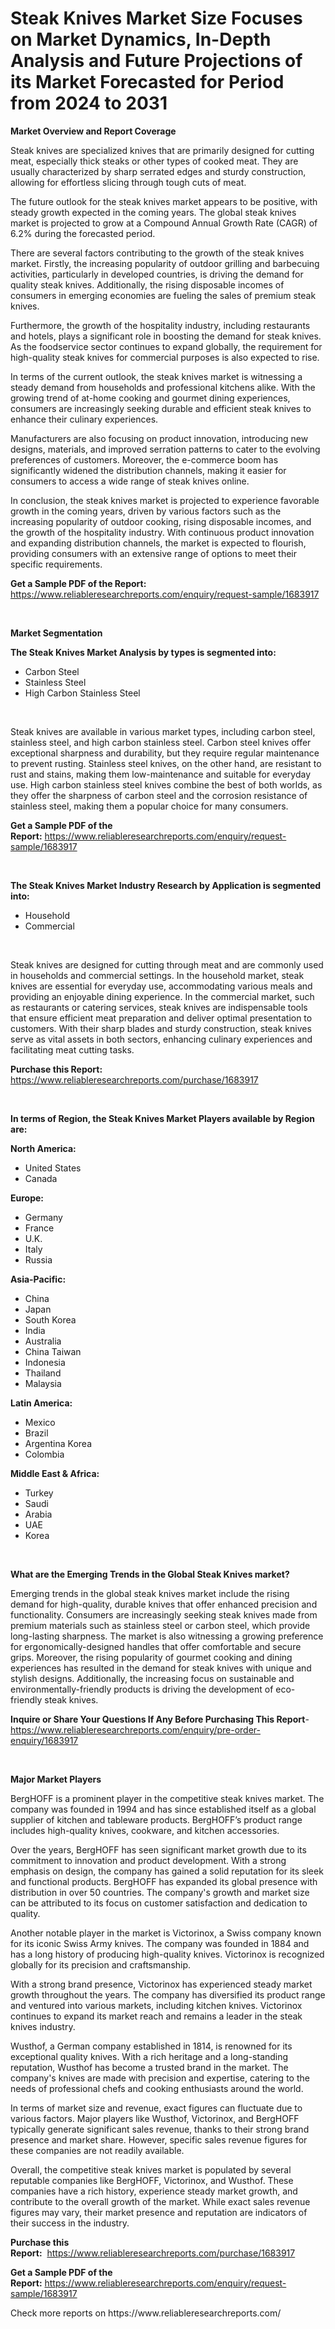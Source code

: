 <p><h1>Steak Knives Market Size Focuses on Market Dynamics, In-Depth Analysis and Future Projections of its Market Forecasted for Period from 2024 to 2031</h1></p><p><strong>Market Overview and Report Coverage</strong></p>
<p><p>Steak knives are specialized knives that are primarily designed for cutting meat, especially thick steaks or other types of cooked meat. They are usually characterized by sharp serrated edges and sturdy construction, allowing for effortless slicing through tough cuts of meat. </p><p>The future outlook for the steak knives market appears to be positive, with steady growth expected in the coming years. The global steak knives market is projected to grow at a Compound Annual Growth Rate (CAGR) of 6.2% during the forecasted period. </p><p>There are several factors contributing to the growth of the steak knives market. Firstly, the increasing popularity of outdoor grilling and barbecuing activities, particularly in developed countries, is driving the demand for quality steak knives. Additionally, the rising disposable incomes of consumers in emerging economies are fueling the sales of premium steak knives. </p><p>Furthermore, the growth of the hospitality industry, including restaurants and hotels, plays a significant role in boosting the demand for steak knives. As the foodservice sector continues to expand globally, the requirement for high-quality steak knives for commercial purposes is also expected to rise.</p><p>In terms of the current outlook, the steak knives market is witnessing a steady demand from households and professional kitchens alike. With the growing trend of at-home cooking and gourmet dining experiences, consumers are increasingly seeking durable and efficient steak knives to enhance their culinary experiences. </p><p>Manufacturers are also focusing on product innovation, introducing new designs, materials, and improved serration patterns to cater to the evolving preferences of customers. Moreover, the e-commerce boom has significantly widened the distribution channels, making it easier for consumers to access a wide range of steak knives online.</p><p>In conclusion, the steak knives market is projected to experience favorable growth in the coming years, driven by various factors such as the increasing popularity of outdoor cooking, rising disposable incomes, and the growth of the hospitality industry. With continuous product innovation and expanding distribution channels, the market is expected to flourish, providing consumers with an extensive range of options to meet their specific requirements.</p></p>
<p><strong>Get a Sample PDF of the Report:</strong> <a href="https://www.reliableresearchreports.com/enquiry/request-sample/1683917">https://www.reliableresearchreports.com/enquiry/request-sample/1683917</a></p>
<p>&nbsp;</p>
<p><strong>Market Segmentation</strong></p>
<p><strong>The Steak Knives Market Analysis by types is segmented into:</strong></p>
<p><ul><li>Carbon Steel</li><li>Stainless Steel</li><li>High Carbon Stainless Steel</li></ul></p>
<p>&nbsp;</p>
<p><p>Steak knives are available in various market types, including carbon steel, stainless steel, and high carbon stainless steel. Carbon steel knives offer exceptional sharpness and durability, but they require regular maintenance to prevent rusting. Stainless steel knives, on the other hand, are resistant to rust and stains, making them low-maintenance and suitable for everyday use. High carbon stainless steel knives combine the best of both worlds, as they offer the sharpness of carbon steel and the corrosion resistance of stainless steel, making them a popular choice for many consumers.</p></p>
<p><strong>Get a Sample PDF of the Report:</strong>&nbsp;<a href="https://www.reliableresearchreports.com/enquiry/request-sample/1683917">https://www.reliableresearchreports.com/enquiry/request-sample/1683917</a></p>
<p>&nbsp;</p>
<p><strong>The Steak Knives Market Industry Research by Application is segmented into:</strong></p>
<p><ul><li>Household</li><li>Commercial</li></ul></p>
<p>&nbsp;</p>
<p><p>Steak knives are designed for cutting through meat and are commonly used in households and commercial settings. In the household market, steak knives are essential for everyday use, accommodating various meals and providing an enjoyable dining experience. In the commercial market, such as restaurants or catering services, steak knives are indispensable tools that ensure efficient meat preparation and deliver optimal presentation to customers. With their sharp blades and sturdy construction, steak knives serve as vital assets in both sectors, enhancing culinary experiences and facilitating meat cutting tasks.</p></p>
<p><strong>Purchase this Report:</strong>&nbsp; <a href="https://www.reliableresearchreports.com/purchase/1683917">https://www.reliableresearchreports.com/purchase/1683917</a></p>
<p>&nbsp;</p>
<p><strong>In terms of Region, the Steak Knives Market Players available by Region are:</strong></p>
<p>
    <p> <strong> North America: </strong>
        <ul>
            <li>United States</li>
            <li>Canada</li>
        </ul>
        </p> 
    <p> <strong> Europe: </strong>
        <ul>
            <li>Germany</li>
            <li>France</li>
            <li>U.K.</li>
            <li>Italy</li>
            <li>Russia</li>
        </ul>
        </p> 
    <p> <strong> Asia-Pacific: </strong>
        <ul>
            <li>China</li>
            <li>Japan</li>
            <li>South Korea</li>
            <li>India</li>
            <li>Australia</li>
            <li>China Taiwan</li>
            <li>Indonesia</li>
            <li>Thailand</li>
            <li>Malaysia</li>
        </ul>
        </p> 
    <p> <strong> Latin America: </strong>
        <ul>
            <li>Mexico</li>
            <li>Brazil</li>
            <li>Argentina Korea</li>
            <li>Colombia</li>
        </ul>
        </p> 
    <p> <strong> Middle East & Africa: </strong>
        <ul>
            <li>Turkey</li>
            <li>Saudi</li>
            <li>Arabia</li>
            <li>UAE</li>
            <li>Korea</li>
        </ul>
    </p>
    </p>
<p>&nbsp;</p>
<p><strong>What are the Emerging Trends in the Global Steak Knives market?</strong></p>
<p><p>Emerging trends in the global steak knives market include the rising demand for high-quality, durable knives that offer enhanced precision and functionality. Consumers are increasingly seeking steak knives made from premium materials such as stainless steel or carbon steel, which provide long-lasting sharpness. The market is also witnessing a growing preference for ergonomically-designed handles that offer comfortable and secure grips. Moreover, the rising popularity of gourmet cooking and dining experiences has resulted in the demand for steak knives with unique and stylish designs. Additionally, the increasing focus on sustainable and environmentally-friendly products is driving the development of eco-friendly steak knives.</p></p>
<p><strong>Inquire or Share Your Questions If Any Before Purchasing This Report</strong>- <a href="https://www.reliableresearchreports.com/enquiry/pre-order-enquiry/1683917">https://www.reliableresearchreports.com/enquiry/pre-order-enquiry/1683917</a></p>
<p>&nbsp;</p>
<p><strong>Major Market Players</strong></p>
<p><p>BergHOFF is a prominent player in the competitive steak knives market. The company was founded in 1994 and has since established itself as a global supplier of kitchen and tableware products. BergHOFF’s product range includes high-quality knives, cookware, and kitchen accessories.</p><p>Over the years, BergHOFF has seen significant market growth due to its commitment to innovation and product development. With a strong emphasis on design, the company has gained a solid reputation for its sleek and functional products. BergHOFF has expanded its global presence with distribution in over 50 countries. The company's growth and market size can be attributed to its focus on customer satisfaction and dedication to quality.</p><p>Another notable player in the market is Victorinox, a Swiss company known for its iconic Swiss Army knives. The company was founded in 1884 and has a long history of producing high-quality knives. Victorinox is recognized globally for its precision and craftsmanship.</p><p>With a strong brand presence, Victorinox has experienced steady market growth throughout the years. The company has diversified its product range and ventured into various markets, including kitchen knives. Victorinox continues to expand its market reach and remains a leader in the steak knives industry.</p><p>Wusthof, a German company established in 1814, is renowned for its exceptional quality knives. With a rich heritage and a long-standing reputation, Wusthof has become a trusted brand in the market. The company's knives are made with precision and expertise, catering to the needs of professional chefs and cooking enthusiasts around the world.</p><p>In terms of market size and revenue, exact figures can fluctuate due to various factors. Major players like Wusthof, Victorinox, and BergHOFF typically generate significant sales revenue, thanks to their strong brand presence and market share. However, specific sales revenue figures for these companies are not readily available.</p><p>Overall, the competitive steak knives market is populated by several reputable companies like BergHOFF, Victorinox, and Wusthof. These companies have a rich history, experience steady market growth, and contribute to the overall growth of the market. While exact sales revenue figures may vary, their market presence and reputation are indicators of their success in the industry.</p></p>
<p><strong>Purchase this Report:</strong>&nbsp;&nbsp;<a href="https://www.reliableresearchreports.com/purchase/1683917">https://www.reliableresearchreports.com/purchase/1683917</a></p>
<p></p>
<p><strong>Get a Sample PDF of the Report:</strong>&nbsp;<a href="https://www.reliableresearchreports.com/enquiry/request-sample/1683917">https://www.reliableresearchreports.com/enquiry/request-sample/1683917</a></p>
<p>Check more reports on https://www.reliableresearchreports.com/</p>